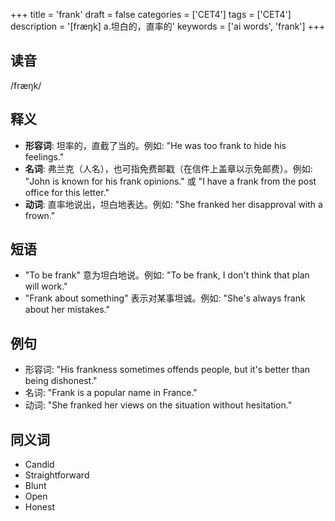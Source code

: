 +++
title = 'frank'
draft = false
categories = ['CET4']
tags = ['CET4']
description = '[fræŋk] a.坦白的，直率的'
keywords = ['ai words', 'frank']
+++

## 读音
/fræŋk/

## 释义
- **形容词**: 坦率的，直截了当的。例如: "He was too frank to hide his feelings."
- **名词**: 弗兰克（人名），也可指免费邮戳（在信件上盖章以示免邮费）。例如: "John is known for his frank opinions." 或 "I have a frank from the post office for this letter."
- **动词**: 直率地说出，坦白地表达。例如: "She franked her disapproval with a frown."

## 短语
- "To be frank" 意为坦白地说。例如: "To be frank, I don't think that plan will work."
- "Frank about something" 表示对某事坦诚。例如: "She's always frank about her mistakes."

## 例句
- 形容词: "His frankness sometimes offends people, but it's better than being dishonest."
- 名词: "Frank is a popular name in France."
- 动词: "She franked her views on the situation without hesitation."

## 同义词
- Candid
- Straightforward
- Blunt
- Open
- Honest
